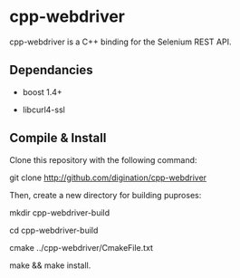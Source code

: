 cpp-webdriver
=============

cpp-webdriver is a C++ binding for the Selenium REST API.

Dependancies
------------

* boost 1.4+

* libcurl4-ssl


Compile & Install
-----------------

Clone this repository with the following command:

git clone http://github.com/digination/cpp-webdriver

Then, create a new directory for building puproses:

mkdir cpp-webdriver-build

cd cpp-webdriver-build

cmake ../cpp-webdriver/CmakeFile.txt

make && make install.

